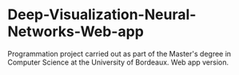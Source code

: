 # Deep-Visualization-Neural-Networks-Web-app
 Programmation project carried out as part of the Master's degree in Computer Science at the University of Bordeaux. Web app version. 
